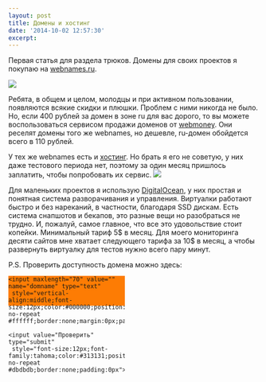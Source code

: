 ```yaml
---
layout: post
title: Домены и хостинг
date: '2014-10-02 12:57:30'
excerpt:
---
```


Первая статья для раздела трюков. Домены для своих проектов я покупаю на [webnames.ru](http://www.webnames.ru/scripts/check.pl?ref_id=189029).

<a href="http://www.webnames.ru/?ref_id=189029" target="_blank">![](https://farm9.staticflickr.com/8646/16514983701_31a67fd6cc_o.png)</a>

Ребята, в общем и целом, молодцы и при активном пользовании, появляются всякие скидки и плюшки. Проблем с ними никогда не было. Но, если 400 рублей за домен в зоне ru для вас дорого, то вы можете воспользоваться сервисом продажи доменов от [webmoney](http://domains.webmoney.ru/). Они реселят домены того же webnames, но дешевле, ru-домен обойдется всего в 110 рублей.

У тех же webnames есть и [хостинг](http://www.webnames.ru/hosting?ref_id=189029). Но брать я его не советую, у них даже тестового периода нет, поэтому за один месяц пришлось заплатить, чтобы попробовать их сервис.
<a href="https://www.digitalocean.com/?refcode=251f232fd77e" target="_blank">![](https://farm8.staticflickr.com/7293/16516705975_0c6692035e_o.png)</a>

Для маленьких проектов я использую [DigitalOcean](https://www.digitalocean.com/?refcode=251f232fd77e), у них простая и понятная система разворачивания и управления. Виртуалки работают быстро и без нареканий, в частности, благодаря SSD дискам. Есть система снапшотов и бекапов, это разные вещи но разобраться не трудно. И, пожалуй, самое главное, что все это удовольствие стоит копейки. Минимальный тариф 5$ в месяц. Для моего мониторинга десяти сайтов мне хватает следующего тарифа за 10$ в месяц, а чтобы развернуть виртуалку для тестов нужно всего пару минут.

P.S. Проверить доступность домена можно здесь:
<div style="position:relative;width:234px;height:60px;background:url(http://www.webnames.ru/img/branch/bg_3.gif) no-repeat #fd7c04">
<form action="http://www.webnames.ru/scripts/check.pl" method="post">
	<input type="hidden" name="ref_id" value="189029">

	<input maxlength="70" value="" name="domname" type="text"
	 style="vertical-align:middle;font-size:12px;color:#000000;position:absolute;top:29px;left:5px;width:142px;height:16px;background:url(http://www.webnames.ru/img/branch/input_3.gif) no-repeat #ffffff;border:none;margin:0px;padding:6px;">

	<input value="Проверить" type="submit"
	 style="font-size:12px;font-family:tahoma;color:#313131;position:absolute;top:29px;left:162px;width:68px;height:28px;background:url(http://www.webnames.ru/img/branch/send_3.gif) no-repeat #dbdbdb;border:none;padding:0px">
</form>
</div>
